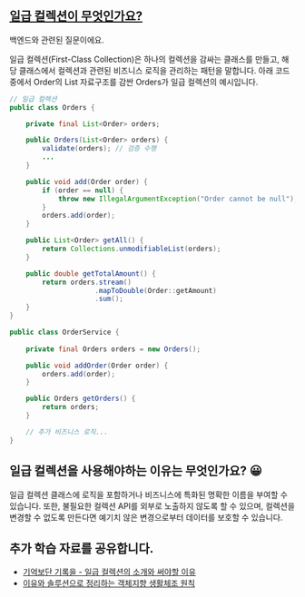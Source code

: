 ## [일급 컬렉션이 무엇인가요?](https://www.maeil-mail.kr/question/53)

백엔드와 관련된 질문이에요.

일급 컬렉션(First-Class Collection)은 하나의 컬렉션을 감싸는 클래스를 만들고, 해당 클래스에서 컬렉션과 관련된 비즈니스 로직을 관리하는 패턴을 말합니다. 아래 코드 중에서 Order의 List 자료구조를 감싼 Orders가 일급 컬렉션의 예시입니다.

```java
// 일급 컬렉션
public class Orders {

    private final List<Order> orders;

    public Orders(List<Order> orders) {
        validate(orders); // 검증 수행
        ...
    }

    public void add(Order order) {
        if (order == null) {
            throw new IllegalArgumentException("Order cannot be null");
        }
        orders.add(order);
    }

    public List<Order> getAll() {
        return Collections.unmodifiableList(orders);
    }

    public double getTotalAmount() {
        return orders.stream()
                     .mapToDouble(Order::getAmount)
                     .sum();
    }
}
```

```java
public class OrderService {
  
    private final Orders orders = new Orders();

    public void addOrder(Order order) {
        orders.add(order);
    }

    public Orders getOrders() {
        return orders;
    }

    // 추가 비즈니스 로직...
}
```

## 일급 컬렉션을 사용해야하는 이유는 무엇인가요? 😀
일급 컬렉션 클래스에 로직을 포함하거나 비즈니스에 특화된 명확한 이름을 부여할 수 있습니다. 또한, 불필요한 컬렉션 API를 외부로 노출하지 않도록 할 수 있으며, 컬렉션을 변경할 수 없도록 만든다면 예기치 않은 변경으로부터 데이터를 보호할 수 있습니다.

## 추가 학습 자료를 공유합니다.
- [기억보단 기록을 - 일급 컬렉션의 소개와 써야할 이유](https://jojoldu.tistory.com/412)
- [이유와 솔루션으로 정리하는 객체지향 생활체조 원칙](https://hudi.blog/thoughtworks-anthology-object-calisthenics/)